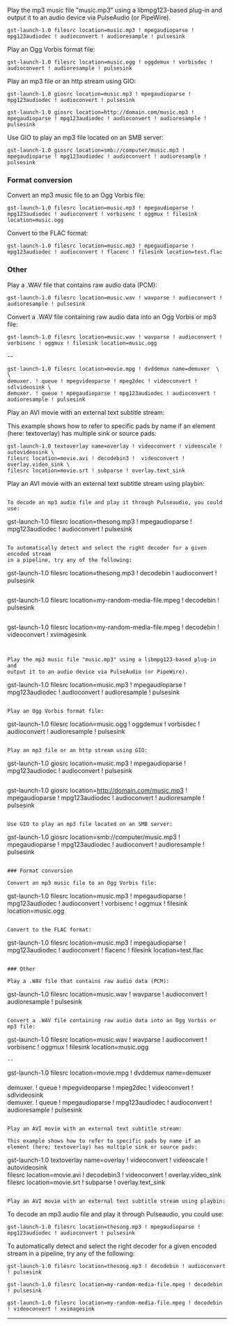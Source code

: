 
Play the mp3 music file "music.mp3" using a libmpg123-based plug-in and
output it to an audio device via PulseAudio (or PipeWire).

```
gst-launch-1.0 filesrc location=music.mp3 ! mpegaudioparse ! mpg123audiodec ! audioconvert ! audioresample ! pulsesink
```

Play an Ogg Vorbis format file:

```
gst-launch-1.0 filesrc location=music.ogg ! oggdemux ! vorbisdec ! audioconvert ! audioresample ! pulsesink
```

Play an mp3 file or an http stream using GIO:

```
gst-launch-1.0 giosrc location=music.mp3 ! mpegaudioparse ! mpg123audiodec ! audioconvert ! pulsesink
```

```
gst-launch-1.0 giosrc location=http://domain.com/music.mp3 ! mpegaudioparse ! mpg123audiodec ! audioconvert ! audioresample ! pulsesink
```

Use GIO to play an mp3 file located on an SMB server:

```
gst-launch-1.0 giosrc location=smb://computer/music.mp3 ! mpegaudioparse ! mpg123audiodec ! audioconvert ! audioresample ! pulsesink
```

### Format conversion

Convert an mp3 music file to an Ogg Vorbis file:

```
gst-launch-1.0 filesrc location=music.mp3 ! mpegaudioparse ! mpg123audiodec ! audioconvert ! vorbisenc ! oggmux ! filesink location=music.ogg
```

Convert to the FLAC format:

```
gst-launch-1.0 filesrc location=music.mp3 ! mpegaudioparse ! mpg123audiodec ! audioconvert ! flacenc ! filesink location=test.flac
```

### Other

Play a .WAV file that contains raw audio data (PCM):

```
gst-launch-1.0 filesrc location=music.wav ! wavparse ! audioconvert ! audioresample ! pulsesink
```

Convert a .WAV file containing raw audio data into an Ogg Vorbis or mp3 file:

```
gst-launch-1.0 filesrc location=music.wav ! wavparse ! audioconvert ! vorbisenc ! oggmux ! filesink location=music.ogg
```
--

```
gst-launch-1.0 filesrc location=movie.mpg ! dvddemux name=demuxer  \
\
demuxer. ! queue ! mpegvideoparse ! mpeg2dec ! videoconvert ! sdlvideosink \
demuxer. ! queue ! mpegaudioparse ! mpg123audiodec ! audioconvert ! audioresample ! pulsesink
```

Play an AVI movie with an external text subtitle stream:

This example shows how to refer to specific pads by name if an
element (here: textoverlay) has multiple sink or source pads:

```
gst-launch-1.0 textoverlay name=overlay ! videoconvert ! videoscale ! autovideosink \
filesrc location=movie.avi ! decodebin3 !  videoconvert ! overlay.video_sink \
filesrc location=movie.srt ! subparse ! overlay.text_sink
```

Play an AVI movie with an external text subtitle stream using playbin:

```

To decode an mp3 audio file and play it through Pulseaudio, you could use:

```
gst-launch-1.0 filesrc location=thesong.mp3 ! mpegaudioparse ! mpg123audiodec ! audioconvert ! pulsesink
```

To automatically detect and select the right decoder for a given encoded stream
in a pipeline, try any of the following:

```
gst-launch-1.0 filesrc location=thesong.mp3 ! decodebin ! audioconvert ! pulsesink
```
```
gst-launch-1.0 filesrc location=my-random-media-file.mpeg ! decodebin ! pulsesink
```
```
gst-launch-1.0 filesrc location=my-random-media-file.mpeg ! decodebin ! videoconvert ! xvimagesink
```


Play the mp3 music file "music.mp3" using a libmpg123-based plug-in and
output it to an audio device via PulseAudio (or PipeWire).

```
gst-launch-1.0 filesrc location=music.mp3 ! mpegaudioparse ! mpg123audiodec ! audioconvert ! audioresample ! pulsesink
```

Play an Ogg Vorbis format file:

```
gst-launch-1.0 filesrc location=music.ogg ! oggdemux ! vorbisdec ! audioconvert ! audioresample ! pulsesink
```

Play an mp3 file or an http stream using GIO:

```
gst-launch-1.0 giosrc location=music.mp3 ! mpegaudioparse ! mpg123audiodec ! audioconvert ! pulsesink
```

```
gst-launch-1.0 giosrc location=http://domain.com/music.mp3 ! mpegaudioparse ! mpg123audiodec ! audioconvert ! audioresample ! pulsesink
```

Use GIO to play an mp3 file located on an SMB server:

```
gst-launch-1.0 giosrc location=smb://computer/music.mp3 ! mpegaudioparse ! mpg123audiodec ! audioconvert ! audioresample ! pulsesink
```

### Format conversion

Convert an mp3 music file to an Ogg Vorbis file:

```
gst-launch-1.0 filesrc location=music.mp3 ! mpegaudioparse ! mpg123audiodec ! audioconvert ! vorbisenc ! oggmux ! filesink location=music.ogg
```

Convert to the FLAC format:

```
gst-launch-1.0 filesrc location=music.mp3 ! mpegaudioparse ! mpg123audiodec ! audioconvert ! flacenc ! filesink location=test.flac
```

### Other

Play a .WAV file that contains raw audio data (PCM):

```
gst-launch-1.0 filesrc location=music.wav ! wavparse ! audioconvert ! audioresample ! pulsesink
```

Convert a .WAV file containing raw audio data into an Ogg Vorbis or mp3 file:

```
gst-launch-1.0 filesrc location=music.wav ! wavparse ! audioconvert ! vorbisenc ! oggmux ! filesink location=music.ogg
```
--

```
gst-launch-1.0 filesrc location=movie.mpg ! dvddemux name=demuxer  \
\
demuxer. ! queue ! mpegvideoparse ! mpeg2dec ! videoconvert ! sdlvideosink \
demuxer. ! queue ! mpegaudioparse ! mpg123audiodec ! audioconvert ! audioresample ! pulsesink
```

Play an AVI movie with an external text subtitle stream:

This example shows how to refer to specific pads by name if an
element (here: textoverlay) has multiple sink or source pads:

```
gst-launch-1.0 textoverlay name=overlay ! videoconvert ! videoscale ! autovideosink \
filesrc location=movie.avi ! decodebin3 !  videoconvert ! overlay.video_sink \
filesrc location=movie.srt ! subparse ! overlay.text_sink
```

Play an AVI movie with an external text subtitle stream using playbin:

```

To decode an mp3 audio file and play it through Pulseaudio, you could use:

```
gst-launch-1.0 filesrc location=thesong.mp3 ! mpegaudioparse ! mpg123audiodec ! audioconvert ! pulsesink
```

To automatically detect and select the right decoder for a given encoded stream
in a pipeline, try any of the following:

```
gst-launch-1.0 filesrc location=thesong.mp3 ! decodebin ! audioconvert ! pulsesink
```
```
gst-launch-1.0 filesrc location=my-random-media-file.mpeg ! decodebin ! pulsesink
```
```
gst-launch-1.0 filesrc location=my-random-media-file.mpeg ! decodebin ! videoconvert ! xvimagesink
```


---

